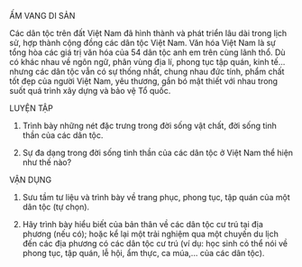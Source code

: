 ẤM VANG DI SẢN

Các dân tộc trên đất Việt Nam đã hình thành và phát triển lâu dài trong lịch sử, hợp thành cộng đồng các dân tộc Việt Nam. Văn hóa Việt Nam là sự tổng hòa các giá trị văn hóa của 54 dân tộc anh em trên cùng lãnh thổ. Dù có khác nhau về ngôn ngữ, phân vùng địa lí, phong tục tập quán, kinh tế... nhưng các dân tộc vẫn có sự thống nhất, chung nhau đức tính, phẩm chất tốt đẹp của người Việt Nam, yêu thương, gắn bó mật thiết với nhau trong suốt quá trình xây dựng và bảo vệ Tổ quốc.

LUYỆN TẬP

1. Trình bày những nét đặc trưng trong đời sống vật chất, đời sống tinh thần của các dân tộc.

2. Sự đa dạng trong đời sống tinh thần của các dân tộc ở Việt Nam thể hiện như thế nào?

VẬN DỤNG

1. Sưu tầm tư liệu và trình bày về trang phục, phong tục, tập quán của một dân tộc (tự chọn).

2. Hãy trình bày hiểu biết của bản thân về các dân tộc cư trú tại địa phương (nếu có); hoặc kể lại một trải nghiệm qua một chuyến du lịch đến các địa phương có các dân tộc cư trú (ví dụ: học sinh có thể nói về phong tục, tập quán, lễ hội, ẩm thực, ca múa,... của các dân tộc).